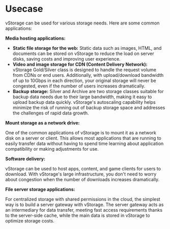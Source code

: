 # Usecase

vStorage can be used for various storage needs. Here are some common applications:

**Media hosting applications:**

* **Static file storage for the web:** Static data such as images, HTML, and documents can be stored on vStorage to reduce the load on server disks, saving costs and improving user experience.
* **Video and image storage for CDN (Content Delivery Network):** vStorage Gold/Silver class is designed to handle the request volume from CDNs or end users. Additionally, with upload/download bandwidth of up to 10Gbps in each direction, your original storage will never be congested, even if the number of users increases dramatically.
* **Backup storage:** Silver and Archive are two storage classes suitable for backup data needs due to their large bandwidth, making it easy to upload backup data quickly. vStorage's autoscaling capability helps minimize the risk of running out of backup storage space and addresses the challenges of rapid data growth.

**Mount storage as a network drive:**

One of the common applications of vStorage is to mount it as a network disk on a server or client. This allows most applications that are running to easily transfer data without having to spend time learning about application compatibility or making adjustments for use.

**Software delivery:**

vStorage can be used to host apps, content, and game clients for users to download. With vStorage's large infrastructure, you don't need to worry about congestion when the number of downloads increases dramatically.

**File server storage applications:**

For centralized storage with shared permissions in the cloud, the simplest way is to build a server gateway with vStorage. The server gateway acts as an intermediary for data transfer, meeting fast access requirements thanks to the server-side cache, while the main data is stored in vStorage to optimize storage costs.
